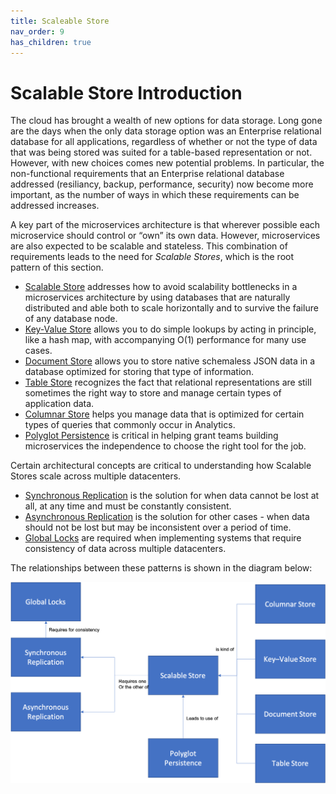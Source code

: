 ```yaml
---
title: Scaleable Store
nav_order: 9
has_children: true
---
```

# Scalable Store Introduction

The cloud has brought a wealth of new options for data storage.  Long gone are the days when the only data storage option was an Enterprise relational database for all applications, regardless of whether or not the type of data that was being stored was suited for a table-based representation or not.  However, with new choices comes new potential problems. In particular, the non-functional requirements that an Enterprise relational database addressed (resiliancy, backup, performance, security) now become more important, as the number of ways in which these requirements can be addressed increases.  

A key part of the microservices architecture is that wherever possible each microservice should control or “own” its own data.  However, microservices are also expected to be scalable and stateless.  This combination of requirements leads to the need for *Scalable Stores*, which is the root pattern of this section.  

+ [Scalable Store](Scalable-Store.md) addresses how to avoid scalability bottlenecks in a microservices architecture by using databases that are naturally distributed and able both to scale horizontally and to survive the failure of any database node.
+ [Key-Value Store](Key-Value-Store.md) allows you to do simple lookups by acting in principle, like a hash map, with accompanying O(1) performance for many use cases.
+ [Document Store](Document-Store.md) allows you to store native schemaless JSON data in a database optimized for storing that type of information.
+ [Table Store](Table-Store.md) recognizes the fact that relational representations are still sometimes the right way to store and manage certain types of application data.
+ [Columnar Store](Columnar-Store.md) helps you manage data that is optimized for certain types of queries that commonly occur in Analytics.
+ [Polyglot Persistence](Polyglot-Persistence.md) is critical in helping grant teams building microservices the independence to choose the right tool for the job.

Certain architectural concepts are critical to understanding how Scalable Stores scale across multiple datacenters.

+ [Synchronous Replication](Sync-Replication.md) is the solution for when data cannot be lost at all, at any time and must be constantly consistent.
+ [Asynchronous Replication](Async-Replication.md) is the solution for other cases - when data should not be lost but may be inconsistent over a period of time.
+ [Global Locks](Global-Locks.md) are required when implementing systems that require consistency of data across multiple datacenters.

The relationships between these patterns is shown in the diagram below:

![Scalable Store](../assets/ScaleableStore.png)
